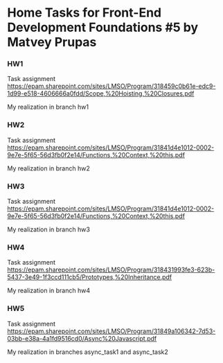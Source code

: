 # Home Tasks for Front-End Development Foundations #5 by Matvey Prupas

### HW1 

Task assignment https://epam.sharepoint.com/sites/LMSO/Program/318459c0b61e-edc9-1d99-e518-4606666a0fdd/Scope,%20Hoisting,%20Closures.pdf

My realization in branch hw1

### HW2 

Task assignment https://epam.sharepoint.com/sites/LMSO/Program/31841d4e1012-0002-9e7e-5f65-56d3fb0f2e14/Functions,%20Context,%20this.pdf

My realization in branch hw2

### HW3 

Task assignment https://epam.sharepoint.com/sites/LMSO/Program/31841d4e1012-0002-9e7e-5f65-56d3fb0f2e14/Functions,%20Context,%20this.pdf

My realization in branch hw3

### HW4

Task assignment https://epam.sharepoint.com/sites/LMSO/Program/318431993fe3-623b-5437-3e49-1f3ccd111cb5/Prototypes,%20Inheritance.pdf

My realization in branch hw4

### HW5

Task assignment https://epam.sharepoint.com/sites/LMSO/Program/31849a106342-7d53-03bb-e38a-4a1fd9516cd0/Async%20Javascript.pdf

My realization in branches async_task1 and async_task2
